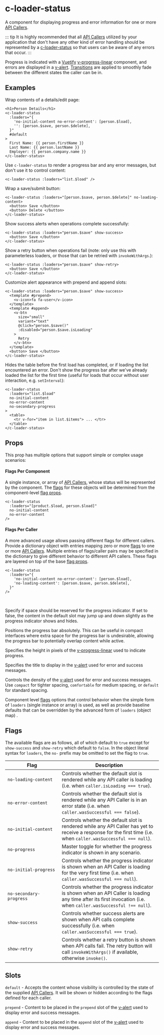 # c-loader-status

<!-- MARKER:summary -->
    
A component for displaying progress and error information for one or more [API Callers](/stacks/vue/layers/api-clients.md#api-callers).

::: tip
It is highly recommended that all [API Callers](/stacks/vue/layers/api-clients.md#api-callers) utilized by your application that don't have any other kind of error handling should be represented by a [c-loader-status](/stacks/vue/coalesce-vue-vuetify/components/c-loader-status.md) so that users can be aware of any errors that occur.
::: 

<!-- MARKER:summary-end -->

Progress is indicated with a [Vuetify](https://vuetifyjs.com/) [v-progress-linear](https://vuetifyjs.com/en/components/progress-linear) component, and errors are displayed in a [v-alert](https://vuetifyjs.com/en/components/alerts/). [Transitions](https://vuetifyjs.com/en/styles/transitions/) are applied to smoothly fade between the different states the caller can be in.


## Examples

Wrap contents of a details/edit page:
``` vue-html
<h1>Person Details</h1>
<c-loader-status
  :loaders="{ 
    'no-initial-content no-error-content': [person.$load],
    '': [person.$save, person.$delete],
  }"
  #default
>
  First Name: {{ person.firstName }}
  Last Name: {{ person.lastName }}
  Employer: {{ person.company.name }}
</c-loader-status>
```


Use ``c-loader-status`` to render a progress bar and any error messages, but don't use it to control content:
``` vue-html
<c-loader-status :loaders="list.$load" />
```


Wrap a save/submit button:
``` vue-html
<c-loader-status :loaders="[person.$save, person.$delete]" no-loading-content>
  <button> Save </button>
  <button> Delete </button>
</c-loader-status>
```

Show success alerts when operations complete successfully:
``` vue-html
<c-loader-status :loaders="person.$save" show-success>
  <button> Save </button>
</c-loader-status>
```

Show a retry button when operations fail (note: only use this with parameterless loaders, or those that can be retried with `invokeWithArgs`.):
``` vue-html
<c-loader-status :loaders="person.$save" show-retry>
  <button> Save </button>
</c-loader-status>
```

Customize alert appearance with prepend and append slots:
``` vue-html
<c-loader-status :loaders="person.$save" show-success>
  <template #prepend>
    <v-icon>fa fa-user</v-icon>
  </template>
  <template #append>
    <v-btn 
      size="small" 
      variant="text" 
      @click="person.$save()"
      :disabled="person.$save.isLoading"
    >
      Retry
    </v-btn>
  </template>
  <button> Save </button>
</c-loader-status>
```

Hides the table before the first load has completed, or if loading the list encountered an error. Don't show the progress bar after we've already loaded the list for the first time (useful for loads that occur without user interaction, e.g. `setInterval`):

``` vue-html
<c-loader-status
  :loaders="list.$load"
  no-initial-content 
  no-error-content
  no-secondary-progress 
>
  <table>
    <tr v-for="item in list.$items"> ... </tr>
  </table>
</c-loader-status>
```

## Props

<Prop def="loaders: 
  // Flags per component:
  | ApiCaller 
  | ApiCaller[]
  // Flags per caller:
  | { [flags: string]: ApiCaller | ApiCaller[] } " lang="ts" />

<div>

This prop has multiple options that support simple or complex usage scenarios:

#### Flags Per Component
A single instance, or array of [API Callers](/stacks/vue/layers/api-clients.md#api-callers), whose status will be represented by the component. The [flags](#flags) for these objects will be determined from the component-level [flag props](#flags-props).

``` vue-html
<c-loader-status
  :loaders="[product.$load, person.$load]"
  no-initial-content
  no-error-content
/>
```

#### Flags Per Caller
A more advanced usage allows passing different flags for different callers. Provide a dictionary object with entries mapping zero or more [flags](#flags) to one or more [API Callers](/stacks/vue/layers/api-clients.md#api-callers). Multiple entries of flags/caller pairs may be specified in the dictionary to give different behavior to different API callers. These flags are layered on top of the base [flag props](#flags-props). 

``` vue-html
<c-loader-status
  :loaders="{ 
    'no-initial-content no-error-content': [person.$load],
    'no-loading-content': [person.$save, person.$delete],
  }"
/>
```

</div>
<br>


<Prop def="progressPlaceholder: boolean = true" lang="ts" />

Specify if space should be reserved for the progress indicator. If set to false, the content in the default slot may jump up and down slightly as the progress indicator shows and hides.

<Prop def="progressAbsolute: boolean = false" lang="ts" />

Positions the progress bar absolutely. This can be useful in compact interfaces where extra space for the progress bar is undesirable, allowing the progress bar to potentially overlap content while active.

<Prop def="height: number = 10" lang="ts" />

Specifies the height in pixels of the [v-progress-linear](https://vuetifyjs.com/en/components/progress-linear) used to indicate progress.

<Prop def="title: string" lang="ts" />

Specifies the title to display in the [v-alert](https://vuetifyjs.com/en/components/alerts/) used for error and success messages.

<Prop def="density: 'compact' | 'comfortable' | 'default'" lang="ts" />

Controls the density of the [v-alert](https://vuetifyjs.com/en/components/alerts/) used for error and success messages. Use `compact` for tighter spacing, `comfortable` for medium spacing, or `default` for standard spacing.

<Prop def="
no-loading-content?: boolean;
no-error-content?: boolean;
no-initial-content?: boolean;
no-progress?: boolean;
no-initial-progress?: boolean;
no-secondary-progress?: boolean;
show-success?: boolean;
show-retry?: boolean;" lang="ts" id="flags-props" />

Component level [flags](#flags) options that control behavior when the simple form of `loaders` (single instance or array) is used, as well as provide baseline defaults that can be overridden by the advanced form of `loaders` (object map) .

## Flags

The available flags are as follows, all of which default to `true` except for `show-success` and `show-retry` which default to `false`. In the object literal syntax for `loaders`, the `no-` prefix may be omitted to set the flag to `true`.

| <div style="width:160px">Flag</div> | Description |
| - | - |
| `no-loading-content` | Controls whether the default slot is rendered while any API caller is loading (i.e. when  `caller.isLoading === true`). |
| `no-error-content` | Controls whether the default slot is rendered while any API Caller is in an error state (i.e. when  `caller.wasSuccessful === false`). |
| `no-initial-content` | Controls whether the default slot is rendered while any API Caller has yet to receive a response for the first time (i.e. when `caller.wasSuccessful === null`). |
| `no-progress` | Master toggle for whether the progress indicator is shown in any scenario. |
| `no-initial-progress` | Controls whether the progress indicator is shown when an API Caller is loading for the very first time (i.e. when  `caller.wasSuccessful === null`). |
| `no-secondary-progress` | Controls whether the progress indicator is shown when an API Caller is loading any time after its first invocation (i.e. when  `caller.wasSuccessful !== null`). |
| `show-success` | Controls whether success alerts are shown when API calls complete successfully (i.e. when `caller.wasSuccessful === true`). |
| `show-retry` | Controls whether a retry button is shown when API calls fail. The retry button will call `invokeWithArgs()` if available, otherwise `invoke()`. |

## Slots

``default`` - Accepts the content whose visibility is controlled by the state of the supplied [API Callers](/stacks/vue/layers/api-clients.md#api-callers). It will be shown or hidden according to the flags defined for each caller.

``prepend`` - Content to be placed in the `prepend` slot of the [v-alert](https://vuetifyjs.com/en/components/alerts/) used to display error and success messages.

``append`` - Content to be placed in the `append` slot of the [v-alert](https://vuetifyjs.com/en/components/alerts/) used to display error and success messages.

